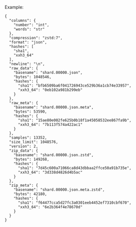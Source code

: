Example:

    {
      "columns": {
        "number": "int",
        "words": "str"
      },
      "compression": "zstd:7",
      "format": "json",
      "hashes": [
        "sha1",
        "xxh3_64"
      ],
      "newline": "\n",
      "raw_data": {
        "basename": "shard.00000.json",
        "bytes": 1048546,
        "hashes": {
          "sha1": "bfb6509ba6f041726943ce529b36a1cb74e33957",
          "xxh3_64": "0eb102a981b299eb"
        }
      },
      "raw_meta": {
        "basename": "shard.00000.json.meta",
        "bytes": 53590,
        "hashes": {
          "sha1": "15ae80e002fe625b0b18f1a45058532ee867fa9b",
          "xxh3_64": "7b113f574a422ac1"
        }
      },
      "samples": 13352,
      "size_limit": 1048576,
      "version": 2,
      "zip_data": {
        "basename": "shard.00000.json.zstd",
        "bytes": 149268,
        "hashes": {
          "sha1": "7d45c600a71066ca8d43dbbaa2ffce50a91b735e",
          "xxh3_64": "3d338d4826d4b5ac"
        }
      },
      "zip_meta": {
        "basename": "shard.00000.json.meta.zstd",
        "bytes": 42180,
        "hashes": {
          "sha1": "f64477cca5d27fc3a0301eeb4452ef7310cbf670",
          "xxh3_64": "6e2b364f4e78670d"
        }
      }
    }

